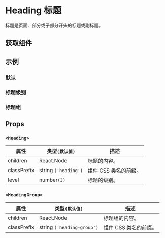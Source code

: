 # Heading 标题

标题是页面、部分或子部分开头的标题或副标题。

## 获取组件

<!--{include:<import-guide>}-->

## 示例

### 默认

<!--{include:`basic.md`}-->

### 标题级别

<!--{include:`level.md`}-->

### 标题组

<!--{include:`subheading.md`}-->

## Props

### `<Heading>`

| 属性        | 类型`(默认值)`       | 描述                  |
| ----------- | -------------------- | --------------------- |
| children    | React.Node           | 标题的内容。          |
| classPrefix | string `('heading')` | 组件 CSS 类名的前缀。 |
| level       | number`(3)`          | 标题的级别。          |

### `<HeadingGroup>`

| 属性        | 类型`(默认值)`             | 描述                  |
| ----------- | -------------------------- | --------------------- |
| children    | React.Node                 | 标题组的内容。        |
| classPrefix | string `('heading-group')` | 组件 CSS 类名的前缀。 |
